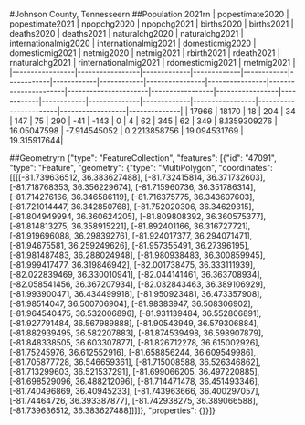 #Johnson County, Tennesseern
##Population 2021rn
| popestimate2020 | popestimate2021 | npopchg2020 | npopchg2021 | births2020 | births2021 | deaths2020 | deaths2021 | naturalchg2020 | naturalchg2021 | internationalmig2020 | internationalmig2021 | domesticmig2020 | domesticmig2021 | netmig2020 | netmig2021 |  rbirth2021  | rdeath2021  | rnaturalchg2021 | rinternationalmig2021 | rdomesticmig2021 | rnetmig2021  |
|-----------------|-----------------|-------------|-------------|------------|------------|------------|------------|----------------|----------------|----------------------|----------------------|-----------------|-----------------|------------|------------|--------------|-------------|-----------------|-----------------------|------------------|--------------|
| 17966           | 18170           | 18          | 204         | 34         | 147        | 75         | 290        | -41            | -143           | 0                    | 4                    | 62              | 345             | 62         | 349        | 8.1359309276 | 16.05047598 | -7.914545052    | 0.2213858756          | 19.094531769     | 19.315917644|

##Geometryrn
{"type": "FeatureCollection", "features": [{"id": "47091", "type": "Feature", "geometry": {"type": "MultiPolygon", "coordinates": [[[[-81.739636512, 36.383627488], [-81.732415814, 36.371732603], [-81.718768353, 36.356229674], [-81.715960736, 36.351786314], [-81.714276166, 36.346586119], [-81.716375775, 36.343607603], [-81.721014447, 36.342850768], [-81.752020306, 36.34629315], [-81.804949994, 36.360624205], [-81.809808392, 36.360575377], [-81.814813275, 36.358915221], [-81.892401166, 36.316727721], [-81.919696088, 36.29839276], [-81.924017377, 36.294071471], [-81.94675581, 36.259249626], [-81.957355491, 36.27396195], [-81.981487483, 36.288024948], [-81.980938483, 36.300859945], [-81.999417477, 36.319846942], [-82.001738475, 36.333111939], [-82.022839469, 36.330010941], [-82.044141461, 36.363708934], [-82.058541456, 36.367207934], [-82.032843463, 36.389106929], [-81.993900471, 36.434499918], [-81.950923481, 36.473357908], [-81.98514047, 36.500706904], [-81.98383947, 36.508306902], [-81.964540475, 36.532006896], [-81.931139484, 36.552806891], [-81.927791484, 36.567989888], [-81.90543949, 36.579306884], [-81.882939495, 36.582207883], [-81.874539498, 36.598907879], [-81.848338505, 36.603307877], [-81.826712278, 36.615002926], [-81.75245976, 36.612552916], [-81.658856244, 36.609549986], [-81.705877728, 36.546659361], [-81.715008588, 36.526346862], [-81.713299603, 36.521537291], [-81.699066205, 36.497220885], [-81.698529096, 36.488212096], [-81.714471478, 36.451493346], [-81.740496869, 36.40945233], [-81.743963666, 36.400297057], [-81.74464726, 36.393387877], [-81.742938275, 36.389066588], [-81.739636512, 36.383627488]]]]}, "properties": {}}]}
